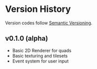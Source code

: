 # Version History

Version codes follow [Semantic Versioning](https://semver.org/).

## v0.1.0 (alpha)

- Basic 2D Renderer for quads
- Basic texturing and tilesets
- Event system for user input